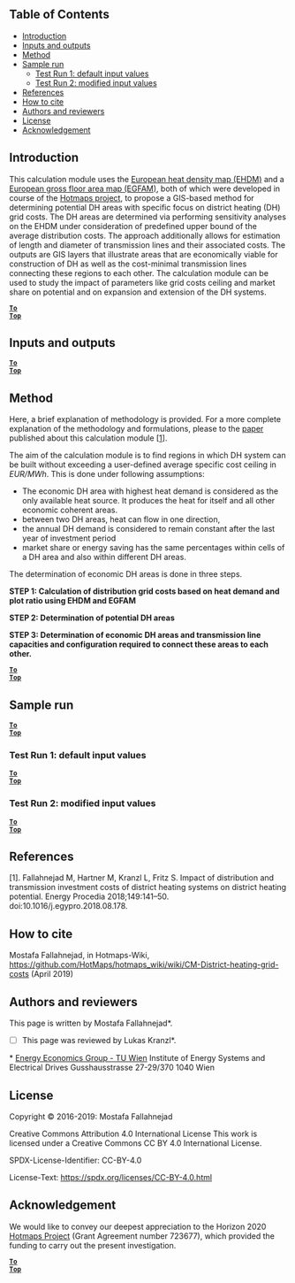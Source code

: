 ﻿## Table of Contents

* [Introduction](#introduction)
* [Inputs and outputs](#inputs-and-outputs)
* [Method](#method)
* [Sample run](#sample-run)
  * [Test Run 1: default input values](#test-run-1-default-input-values)
  * [Test Run 2: modified input values](#test-run-2-modified-input-values)
* [References](#references)
* [How to cite](#how-to-cite)
* [Authors and reviewers](#authors-and-reviewers)
* [License](#license)
* [Acknowledgement](#acknowledgement)

## Introduction

This calculation module uses the [European heat density map (EHDM)](https://gitlab.com/hotmaps/heat/heat_tot_curr_density) and a [European gross floor area map (EGFAM)](https://gitlab.com/hotmaps/gfa_tot_curr_density), both of which were developed in course of the [Hotmaps project](https://www.hotmaps-project.eu/), to propose a GIS-based method for determining potential DH areas with specific focus on district heating (DH) grid costs. The DH areas are determined via performing sensitivity analyses on the EHDM under consideration of predefined upper bound of the average distribution costs. The approach additionally allows for estimation of length and diameter of transmission lines and their associated costs. The outputs are GIS layers that illustrate areas that are economically viable for construction of DH as well as the cost-minimal transmission lines connecting these regions to each other. The calculation module can be used to study the impact of parameters like grid costs ceiling and market share on potential and on expansion and extension of the DH systems.

<code><ins>**[To Top](#table-of-contents)**</ins></code>

## Inputs and outputs


<code><ins>**[To Top](#table-of-contents)**</ins></code>

## Method
Here, a brief explanation of methodology is provided. For a more complete explanation of the methodology and formulations, please to the [paper](https://www.sciencedirect.com/science/article/pii/S1876610218304740) published about this calculation module [[1](#References)].

The aim of the calculation module is to find regions in which DH system can be built without exceeding a user-defined average specific cost ceiling in _*EUR/MWh*_. This is done under following assumptions:

* The economic DH area with highest heat demand is considered as the only available heat source. It produces the heat for itself and all other economic coherent areas.
* between two DH areas, heat can flow in one direction,
* the annual DH demand is considered to remain constant after the last year of investment period
* market share or energy saving has the same percentages within cells of a DH area and also within different DH areas.

The determination of economic DH areas is done in three steps.

**STEP 1: Calculation of distribution grid costs based on heat demand and plot ratio using EHDM and EGFAM**

**STEP 2: Determination of potential DH areas**


**STEP 3:  Determination of economic DH areas and transmission line capacities and configuration required to connect these areas to each other.**



<code><ins>**[To Top](#table-of-contents)**</ins></code>


## Sample run


<code><ins>**[To Top](#table-of-contents)**</ins></code>

### Test Run 1: default input values



<code><ins>**[To Top](#table-of-contents)**</ins></code>

### Test Run 2: modified input values



<code><ins>**[To Top](#table-of-contents)**</ins></code>

## References

[1]. Fallahnejad M, Hartner M, Kranzl L, Fritz S. Impact of distribution and transmission investment costs of district heating systems on district heating potential. Energy Procedia 2018;149:141–50. doi:10.1016/j.egypro.2018.08.178.



## How to cite
Mostafa Fallahnejad, in Hotmaps-Wiki, https://github.com/HotMaps/hotmaps_wiki/wiki/CM-District-heating-grid-costs (April 2019)



## Authors and reviewers
This page is written by Mostafa Fallahnejad\*.
- [ ] This page was reviewed by Lukas Kranzl\*.

\* [Energy Economics Group - TU Wien](https://eeg.tuwien.ac.at/)
Institute of Energy Systems and Electrical Drives
Gusshausstrasse 27-29/370
1040 Wien



## License
Copyright © 2016-2019: Mostafa Fallahnejad

Creative Commons Attribution 4.0 International License
This work is licensed under a Creative Commons CC BY 4.0 International License.

SPDX-License-Identifier: CC-BY-4.0

License-Text: https://spdx.org/licenses/CC-BY-4.0.html


## Acknowledgement
We would like to convey our deepest appreciation to the Horizon 2020 [Hotmaps Project](https://www.hotmaps-project.eu) (Grant Agreement number 723677), which provided the funding to carry out the present investigation.

<code><ins>**[To Top](#table-of-contents)**</ins></code>